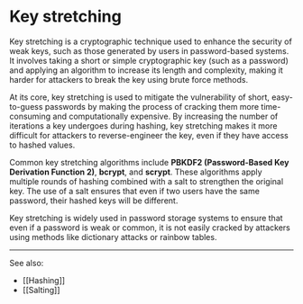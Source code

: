 
# Key stretching

Key stretching is a cryptographic technique used to enhance the security of weak keys, such as those generated by users in password-based systems. It involves taking a short or simple cryptographic key (such as a password) and applying an algorithm to increase its length and complexity, making it harder for attackers to break the key using brute force methods.

At its core, key stretching is used to mitigate the vulnerability of short, easy-to-guess passwords by making the process of cracking them more time-consuming and computationally expensive. By increasing the number of iterations a key undergoes during hashing, key stretching makes it more difficult for attackers to reverse-engineer the key, even if they have access to hashed values.

Common key stretching algorithms include **PBKDF2 (Password-Based Key Derivation Function 2)**, **bcrypt**, and **scrypt**. These algorithms apply multiple rounds of hashing combined with a salt to strengthen the original key. The use of a salt ensures that even if two users have the same password, their hashed keys will be different.

Key stretching is widely used in password storage systems to ensure that even if a password is weak or common, it is not easily cracked by attackers using methods like dictionary attacks or rainbow tables.

---

See also:

- [[Hashing]]
- [[Salting]]
